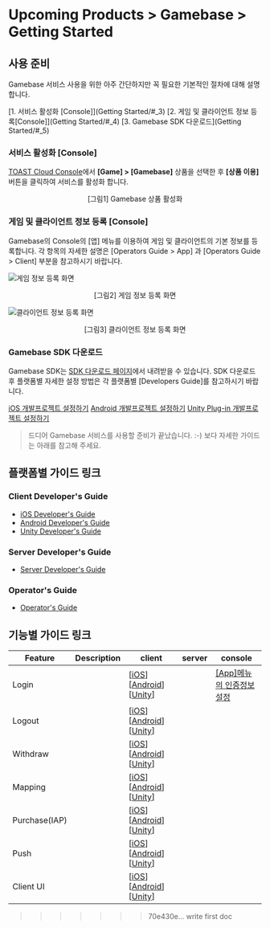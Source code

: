 # Upcoming Products > Gamebase > Getting Started

## 사용 준비
Gamebase 서비스 사용을 위한 아주 간단하지만 꼭 필요한 기본적인 절차에 대해 설명합니다.

[1. 서비스 활성화 [Console]](Getting Started/#_3)
[2. 게임 및 클라이언트 정보 등록[Console]](Getting Started/#_4)
[3. Gamebase SDK 다운로드](Getting Started/#_5)

### 서비스 활성화 [Console]

[TOAST Cloud Console](http://console.cloud.toast.com)에서 **[Game] > [Gamebase]** 상품을 선택한 후 **[상품 이용]** 버튼을 클릭하여 서비스를 활성화 합니다.

<!--TODO:GamePlatform -> Gamebase 로 상품 이름 변경 후 캡처할 것!-->
<center>[그림1] Gamebase 상품 활성화</center>

### 게임 및 클라이언트 정보 등록 [Console]

Gamebase의 Console의 [앱] 메뉴를 이용하여 게임 및 클라이언트의 기본 정보를 등록합니다.
각 항목의 자세한 설명은 [Operators Guide > App] 과 [Operators Guide > Client] 부분을 참고하시기 바랍니다.


![게임 정보 등록 화면](./image/Overview/img_console_app_1.0.png)
<center>[그림2] 게임 정보 등록 화면</center>

![클라이언트 정보 등록 화면](./image/Overview/img_console_client_1.0.png)
<center>[그림3] 클라이언트 정보 등록 화면</center>



### Gamebase SDK 다운로드

Gamebase SDK는 [SDK 다운로드 페이지](http://docs.cloud.toast.com/ko/Download/)에서 내려받을 수 있습니다.
SDK 다운로드 후 플랫폼별 자세한 설정 방법은 각 플랫폼별 [Developers Guide]를 참고하시기 바랍니다.

[iOS 개발프로젝트 설정하기]()
[Android 개발프로젝트 설정하기]()
[Unity Plug-in 개발프로젝트 설정하기]()

> 드디어 Gamebase 서비스를 사용할 준비가 끝났습니다. :-)
> 보다 자세한 가이드는 아래를 참고해 주세요.


## 플랫폼별 가이드 링크
### Client Developer's Guide
* [iOS Developer's Guide]()
* [Android Developer's Guide]()
* [Unity Developer's Guide]()

### Server Developer's Guide
* [Server Developer's Guide]()

### Operator's Guide
* [Operator's Guide]()


## 기능별 가이드 링크

| Feature | Description | client | server  | console |
|--------|--------|--------|--------|--------|
| Login        |        | [[iOS]()] [[Android]()] [[Unity]()] | | [[App]메뉴의 인증정보설정]() |
| Logout       |        | [[iOS]()] [[Android]()] [[Unity]()]| | |
| Withdraw       |        | [[iOS]()] [[Android]()] [[Unity]()]| | |
| Mapping       |        | [[iOS]()] [[Android]()] [[Unity]()]| | |
| Purchase(IAP)       |        | [[iOS]()] [[Android]()] [[Unity]()]| | |
| Push       |        | [[iOS]()] [[Android]()] [[Unity]()]| | |
| Client UI       |        | [[iOS]()] [[Android]()] [[Unity]()] | | |
>>>>>>> 70e430e... write first doc
